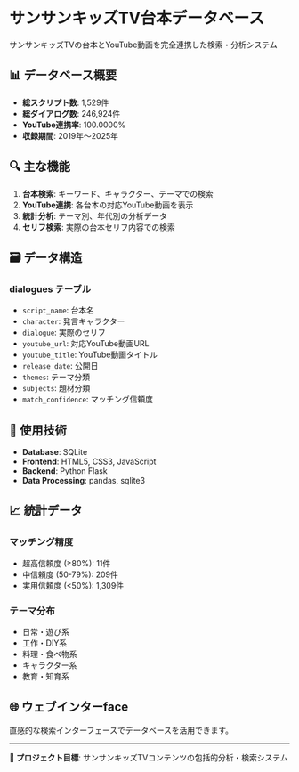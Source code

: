 # サンサンキッズTV台本データベース

サンサンキッズTVの台本とYouTube動画を完全連携した検索・分析システム

## 📊 データベース概要

- **総スクリプト数**: 1,529件
- **総ダイアログ数**: 246,924件
- **YouTube連携率**: 100.0000%
- **収録期間**: 2019年〜2025年

## 🔍 主な機能

1. **台本検索**: キーワード、キャラクター、テーマでの検索
2. **YouTube連携**: 各台本の対応YouTube動画を表示
3. **統計分析**: テーマ別、年代別の分析データ
4. **セリフ検索**: 実際の台本セリフ内容での検索

## 🗃️ データ構造

### dialogues テーブル
- `script_name`: 台本名
- `character`: 発言キャラクター  
- `dialogue`: 実際のセリフ
- `youtube_url`: 対応YouTube動画URL
- `youtube_title`: YouTube動画タイトル
- `release_date`: 公開日
- `themes`: テーマ分類
- `subjects`: 題材分類
- `match_confidence`: マッチング信頼度

## 🚀 使用技術

- **Database**: SQLite
- **Frontend**: HTML5, CSS3, JavaScript
- **Backend**: Python Flask
- **Data Processing**: pandas, sqlite3

## 📈 統計データ

### マッチング精度
- 超高信頼度 (≥80%): 11件
- 中信頼度 (50-79%): 209件  
- 実用信頼度 (<50%): 1,309件

### テーマ分布
- 日常・遊び系
- 工作・DIY系
- 料理・食べ物系
- キャラクター系
- 教育・知育系

## 🌐 ウェブインターface

直感的な検索インターフェースでデータベースを活用できます。

---

**🎯 プロジェクト目標**: サンサンキッズTVコンテンツの包括的分析・検索システム